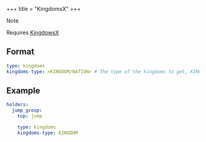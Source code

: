 +++
title = "KingdomsX"
+++

> [!NOTE]
> Requires [KingdowsX](https://www.spigotmc.org/resources/77670/)

## Format

```yaml
type: kingdoms
kingdoms-type: <KINGDOM/NATION> # The type of the kingdoms to get, KINGDOM for the kingdom of the player, NATION for the capital kingdom of the nation of the player
```

## Example

```yaml
holders:
  jump_group:
    top: jump

    type: kingdoms
    kingdoms-type: KINGDOM
```
